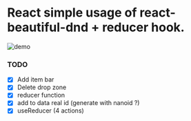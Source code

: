 # React simple usage of react-beautiful-dnd + reducer hook.

![demo](https://i.gyazo.com/0b0c8066fb42cc80053e929829c3ba06.png)

### TODO

* [x] Add item bar
* [x] Delete drop zone
* [x] reducer function
* [x] add to data real id (generate with nanoid ?)
* [x] useReducer (4 actions)
